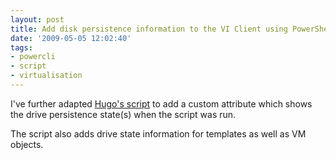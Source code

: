```yaml
---
layout: post
title: Add disk persistence information to the VI Client using PowerShell
date: '2009-05-05 12:02:40'
tags:
- powercli
- script
- virtualisation
---
```



I've further adapted [Hugo's script](http://www.peetersonline.nl/index.php/vmware/add-snapshot-information-to-the-vi-client-using-powershell/) to add a custom attribute which shows the drive persistence state(s) when the script was run.

The script also adds drive state information for templates as well as VM objects.

<script src="https://gist.github.com/GuruAnt/7215254.js"></script>


